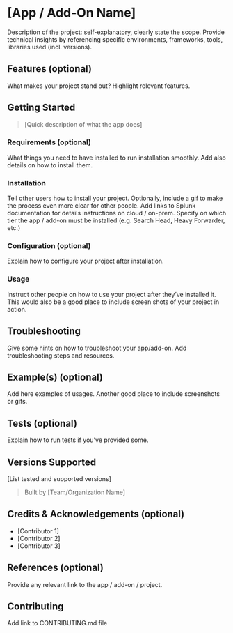 # [App / Add-On Name]
Description of the project: self-explanatory, clearly state the scope.
Provide technical insights by referencing specific environments, frameworks, tools, libraries used (incl. versions).

## Features (optional)
What makes your project stand out? Highlight relevant features.

## Getting Started

> [Quick description of what the app does]

### Requirements (optional)
What things you need to have installed to run installation smoothly. Add also details on how to install them.

### Installation
Tell other users how to install your project. Optionally, include a gif to make the process even more clear for other people.
Add links to Splunk documentation for details instructions on cloud / on-prem. Specify on which tier the app / add-on must be installed (e.g. Search Head, Heavy Forwarder, etc.)

### Configuration (optional)
Explain how to configure your project after installation.

### Usage
Instruct other people on how to use your project after they’ve installed it. This would also be a good place to include screen shots of your project in action.

## Troubleshooting

Give some hints on how to troubleshoot your app/add-on.
Add troubleshooting steps and resources.

## Example(s) (optional)
Add here examples of usages. Another good place to include screenshots or gifs.

## Tests (optional)
Explain how to run tests if you've provided some.

## Versions Supported

[List tested and supported versions]

> Built by [Team/Organization Name]
## Credits & Acknowledgements (optional)

* [Contributor 1]
* [Contributor 2]
* [Contributor 3]

## References (optional)
Provide any relevant link to the app / add-on / project.

## Contributing
Add link to CONTRIBUTING.md file